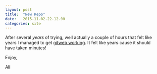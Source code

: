 ```yaml
---
layout: post
title:  "New Repo"
date:   2015-11-02-22-12-00
categories: site
---
```


After several *years* of trying, well actually a couple of hours that felt like years I managed to get [gitweb working](http://wolfmankurd.asuscomm.com). It felt like years cause it should have taken minutes!

Enjoy,

Ali

